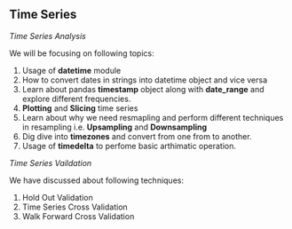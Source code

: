 ## Time Series 

_Time Series Analysis_

We will be focusing on following topics:
1) Usage of **datetime** module
2) How to convert dates in strings into datetime object and vice versa
3) Learn about pandas **timestamp** object along with **date_range** and explore different frequencies.
4) **Plotting** and **Slicing** time series 
5) Learn about why we need resmapling and perform different techniques in resampling i.e. **Upsampling** and **Downsampling**
6) Dig dive into **timezones** and convert from one from to another. 
7) Usage of **timedelta** to perfome basic arthimatic operation.

_Time Series Vaildation_ 

We have discussed about following techniques:
1) Hold Out Validation
2) Time Series Cross Validation
3) Walk Forward Cross Validation
